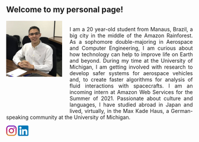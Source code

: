 ## Welcome to my personal page!

<div style="float:left;">
  <img style="padding: 0px 20px 100px 0px;" src="./pictures/Jose_Luiz.jpg" alt="drawing" width="30%" align="left" />
  <div>
  <p align="justify"> I am a 20 year-old student from Manaus, Brazil, a big city in the middle of the Amazon Rainforest. As a sophomore double-majoring in Aerospace and Computer Engineering, I am curious about how technology can help to improve life on Earth and beyond.  During my time at the University of Michigan, I am getting involved with research to develop safer systems for aerospace vehicles and, to create faster algorithms for analysis of fluid interactions with spacecrafts. I am an incoming intern at Amazon Web Services for the Summer of 2021. Passionate about culture and languages, I have studied abroad in Japan and lived, virtually, in the Max Kade Haus, a German-speaking community at the University of Michigan.
  </p>
  </div>
</div>

[![Drone](./pictures/insta.jpg)](https://www.instagram.com/joseluiz_vargas/) [![Drone](./pictures/linkedin.jpg)](https://www.linkedin.com/in/joselvdm/)



